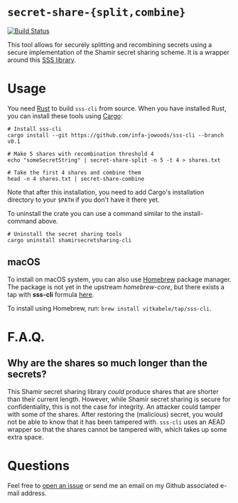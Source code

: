 # `secret-share-{split,combine}`

[![Build Status](https://travis-ci.org/dsprenkels/sss-cli.svg?branch=master)](https://travis-ci.org/dsprenkels/sss-cli)

This tool allows for securely splitting and recombining secrets using a secure
implementation of the Shamir secret sharing scheme. It is a wrapper around this [SSS library](https://github.com/dsprenkels/sss).

# Usage

You need [Rust] to build `sss-cli` from source. When you have installed Rust,
you can install these tools using [Cargo][crates.io]:

```shell
# Install sss-cli
cargo install --git https://github.com/infa-jowoods/sss-cli --branch v0.1

# Make 5 shares with recombination threshold 4
echo "someSecretString" | secret-share-split -n 5 -t 4 > shares.txt

# Take the first 4 shares and combine them
head -n 4 shares.txt | secret-share-combine
```

Note that after this installation, you need to add Cargo's installation
directory to your `$PATH` if you don't have it there yet.

To uninstall the crate you can use a command similar to the install-command
above.

```shell
# Uninstall the secret sharing tools
cargo uninstall shamirsecretsharing-cli
```

## macOS

To install on macOS system, you can also use [Homebrew](https://brew.sh) package
manager. The package is not yet in the upstream *homebrew-core*, but there exists a tap
with **sss-cli** formula [here](https://github.com/vitkabele/homebrew-tap).

To install using Homebrew, run: `brew install vitkabele/tap/sss-cli`.

# F.A.Q.

## Why are the shares so much longer than the secrets?

This Shamir secret sharing library *could* produce shares that are shorter than
their current length. However, while Shamir secret sharing is secure for
confidentiality, this is not the case for integrity. An attacker could tamper
with some of the shares. After restoring the (malicious) secret, you would not
be able to know that it has been tampered with. `sss-cli` uses an AEAD wrapper
so that the shares cannot be tampered with, which takes up some extra space.

[Rust]: https://www.rust-lang.org/
[rustup]: https://rustup.rs/
[crates.io]: https://crates.io/

# Questions

Feel free to [open an issue](https://github.com/dsprenkels/sss-cli/issues/new)
or send me an email on my Github associated e-mail address.
